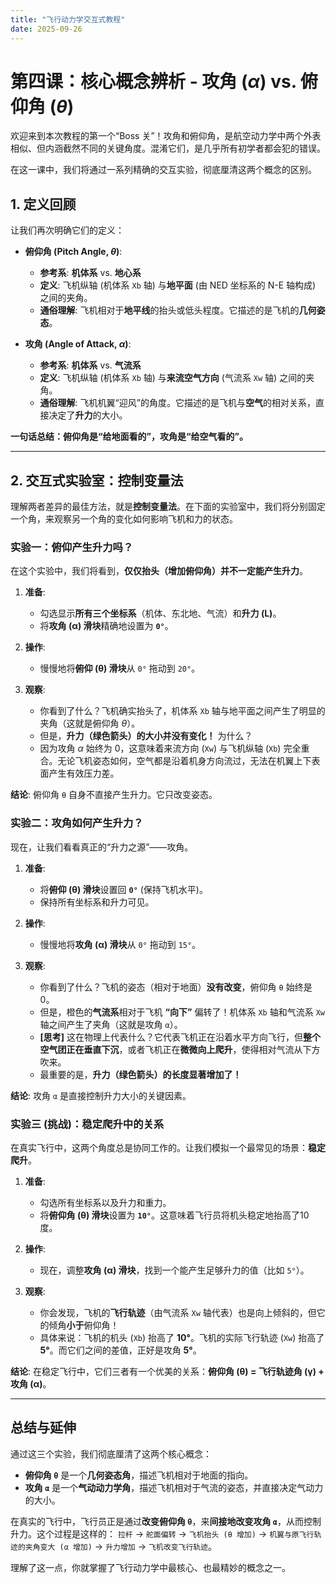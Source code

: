 ```yaml
---
title: "飞行动力学交互式教程"
date: 2025-09-26
---
```


# 第四课：核心概念辨析 - 攻角 ($\alpha$) vs. 俯仰角 ($\theta$)

欢迎来到本次教程的第一个“Boss 关”！攻角和俯仰角，是航空动力学中两个外表相似、但内涵截然不同的关键角度。混淆它们，是几乎所有初学者都会犯的错误。

在这一课中，我们将通过一系列精确的交互实验，彻底厘清这两个概念的区别。

## 1. 定义回顾

让我们再次明确它们的定义：

*   **俯仰角 (Pitch Angle, $\theta$)**:
    *   **参考系**: **机体系** vs. **地心系**
    *   **定义**: 飞机纵轴 (机体系 `Xb` 轴) 与**地平面** (由 NED 坐标系的 N-E 轴构成) 之间的夹角。
    *   **通俗理解**: 飞机相对于**地平线**的抬头或低头程度。它描述的是飞机的**几何姿态**。

*   **攻角 (Angle of Attack, $\alpha$)**:
    *   **参考系**: **机体系** vs. **气流系**
    *   **定义**: 飞机纵轴 (机体系 `Xb` 轴) 与**来流空气方向** (气流系 `Xw` 轴) 之间的夹角。
    *   **通俗理解**: 飞机机翼“迎风”的角度。它描述的是飞机与**空气**的相对关系，直接决定了**升力**的大小。

**一句话总结：俯仰角是“给地面看的”，攻角是“给空气看的”。**

---

## 2. 交互式实验室：控制变量法

理解两者差异的最佳方法，就是**控制变量法**。在下面的实验室中，我们将分别固定一个角，来观察另一个角的变化如何影响飞机和力的状态。

<ACViewer>
  <AxesControl :systems="['body', 'ground', 'wind']" />
  <EulerAnglesControl />
  <AirflowControl />
  <ForcesControl />
</ACViewer>

### 实验一：俯仰产生升力吗？

在这个实验中，我们将看到，**仅仅抬头（增加俯仰角）并不一定能产生升力**。

1.  **准备**:
    *   勾选显示**所有三个坐标系**（机体、东北地、气流）和**升力 (L)**。
    *   将**攻角 (α) 滑块**精确地设置为 **`0°`**。

2.  **操作**:
    *   慢慢地将**俯仰 (θ) 滑块**从 `0°` 拖动到 `20°`。

3.  **观察**:
    *   你看到了什么？飞机确实抬头了，机体系 `Xb` 轴与地平面之间产生了明显的夹角（这就是俯仰角 $\theta$）。
    *   但是，**升力（绿色箭头）的大小并没有变化！** 为什么？
    *   因为攻角 $\alpha$ 始终为 0，这意味着来流方向 (`Xw`) 与飞机纵轴 (`Xb`) 完全重合。无论飞机姿态如何，空气都是沿着机身方向流过，无法在机翼上下表面产生有效压力差。

**结论**: 俯仰角 `θ` 自身不直接产生升力。它只改变姿态。

### 实验二：攻角如何产生升力？

现在，让我们看看真正的“升力之源”——攻角。

1.  **准备**:
    *   将**俯仰 (θ) 滑块**设置回 **`0°`** (保持飞机水平)。
    *   保持所有坐标系和升力可见。

2.  **操作**:
    *   慢慢地将**攻角 (α) 滑块**从 `0°` 拖动到 `15°`。

3.  **观察**:
    *   你看到了什么？飞机的姿态（相对于地面）**没有改变**，俯仰角 `θ` 始终是 0。
    *   但是，橙色的**气流系**相对于飞机 **“向下”** 偏转了！机体系 `Xb` 轴和气流系 `Xw` 轴之间产生了夹角（这就是攻角 `α`）。
    *   **[思考]** 这在物理上代表什么？它代表飞机正在沿着水平方向飞行，但**整个空气团正在垂直下沉**，或者飞机正在**微微向上爬升**，使得相对气流从下方吹来。
    *   最重要的是，**升力（绿色箭头）的长度显著增加了！**

**结论**: 攻角 `α` 是直接控制升力大小的关键因素。

### 实验三 (挑战)：稳定爬升中的关系

在真实飞行中，这两个角度总是协同工作的。让我们模拟一个最常见的场景：**稳定爬升**。

1.  **准备**:
    *   勾选所有坐标系以及升力和重力。
    *   将**俯仰角 (θ) 滑块**设置为 **`10°`**。这意味着飞行员将机头稳定地抬高了10度。

2.  **操作**:
    *   现在，调整**攻角 (α) 滑块**，找到一个能产生足够升力的值（比如 `5°`）。

3.  **观察**:
    *   你会发现，飞机的**飞行轨迹**（由气流系 `Xw` 轴代表）也是向上倾斜的，但它的倾角**小于**俯仰角！
    *   具体来说：飞机的机头 (`Xb`) 抬高了 **10°**。飞机的实际飞行轨迹 (`Xw`) 抬高了 **5°**。而它们之间的差值，正好是攻角 **5°**。

**结论**: 在稳定飞行中，它们三者有一个优美的关系：**俯仰角 (θ) = 飞行轨迹角 (γ) + 攻角 (α)**。

---

## 总结与延伸

通过这三个实验，我们彻底厘清了这两个核心概念：
*   **俯仰角 `θ`** 是一个**几何姿态角**，描述飞机相对于地面的指向。
*   **攻角 `α`** 是一个**气动动力学角**，描述飞机相对于气流的姿态，并直接决定气动力的大小。

在真实的飞行中，飞行员正是通过**改变俯仰角 `θ`**，来**间接地改变攻角 `α`**，从而控制升力。这个过程是这样的：
`拉杆` -> `舵面偏转` -> `飞机抬头 (θ 增加)` -> `机翼与原飞行轨迹的夹角变大 (α 增加)` -> `升力增加` -> `飞机改变飞行轨迹`。

理解了这一点，你就掌握了飞行动力学中最核心、也最精妙的概念之一。